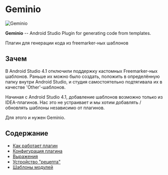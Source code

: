 # Geminio

![Geminio](./img/Geminio.png)

<!-- Plugin description -->
**Geminio** -- Android Studio Plugin for generating code from templates.
<!-- Plugin description end -->


Плагин для генерации кода из freemarker-ных шаблонов

## Зачем

В Android Studio 4.1 отключили поддержку кастомных Freemarker-ных шаблонов. Раньше их можно было создать, положить в
определённую папку внутри Android Studio, и студия самостоятельно подтягивала их в качестве 'Other'-шаблонов.

Начиная с Android Studio 4.1, добавление шаблонов возможно только из IDEA-плагинов. Нас это не устраивает и мы хотим
добавлять / обновлять шаблоны независимо от плагинов.

Для этого и нужен Geminio.

## Содержание

- [Как работает плагин](./docs/ru/HOW_IT_WORKS.md)
- [Конфигурация плагина](./docs/ru/PLUGIN_CONFIG.md)
- [Выражения](./docs/ru/EXPRESSIONS.md)
- [Устройство "рецепта"](./docs/ru/RECIPE_CONTENT.md)
- [Шаблоны модулей](./docs/ru/MODULES_TEMPLATES.md)
